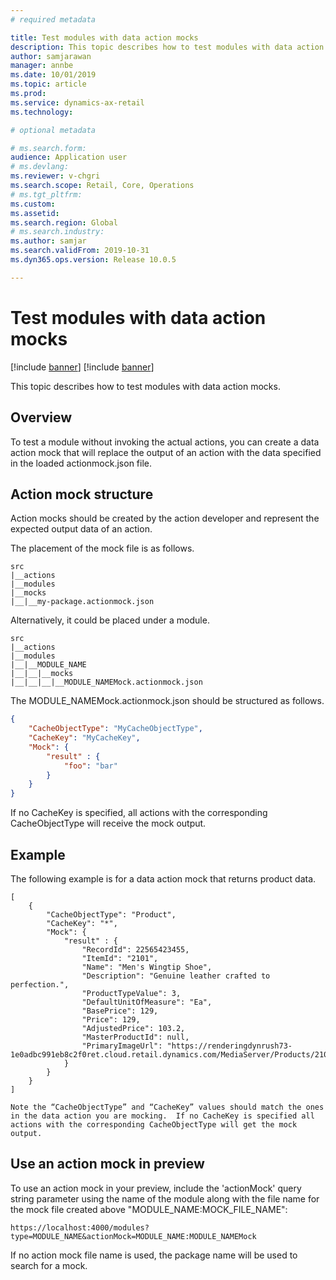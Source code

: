 ```yaml
---
# required metadata

title: Test modules with data action mocks
description: This topic describes how to test modules with data action mocks.
author: samjarawan
manager: annbe
ms.date: 10/01/2019
ms.topic: article
ms.prod: 
ms.service: dynamics-ax-retail
ms.technology: 

# optional metadata

# ms.search.form: 
audience: Application user
# ms.devlang: 
ms.reviewer: v-chgri
ms.search.scope: Retail, Core, Operations
# ms.tgt_pltfrm: 
ms.custom: 
ms.assetid: 
ms.search.region: Global
# ms.search.industry: 
ms.author: samjar
ms.search.validFrom: 2019-10-31
ms.dyn365.ops.version: Release 10.0.5

---
```

# Test modules with data action mocks

[!include [banner](../includes/preview-banner.md)]
[!include [banner](../includes/banner.md)]

This topic describes how to test modules with data action mocks.

## Overview

To test a module without invoking the actual actions, you can create a data action mock that will replace the output of an action with the data specified in the loaded actionmock.json file. 

## Action mock structure

Action mocks should be created by the action developer and represent the expected output data of an action.

The placement of the mock file is as follows.

```
src
|__actions
|__modules
|__mocks
|__|__my-package.actionmock.json
```

Alternatively, it could be placed under a module.

```
src
|__actions
|__modules
|__|__MODULE_NAME
|__|__|__mocks
|__|__|__|__MODULE_NAMEMock.actionmock.json
```

The MODULE_NAMEMock.actionmock.json should be structured as follows.

```json
{
    "CacheObjectType": "MyCacheObjectType",
    "CacheKey": "MyCacheKey",
    "Mock": {
        "result" : {
            "foo": "bar" 
        }
    }
}
```

If no CacheKey is specified, all actions with the corresponding CacheObjectType will receive the mock output.

## Example

The following example is for a data action mock that returns product data.
```
[
    {
        "CacheObjectType": "Product",
        "CacheKey": "*",
        "Mock": {
            "result" : {
                "RecordId": 22565423455,
                "ItemId": "2101",
                "Name": "Men's Wingtip Shoe",
                "Description": "Genuine leather crafted to perfection.",
                "ProductTypeValue": 3,
                "DefaultUnitOfMeasure": "Ea",
                "BasePrice": 129,
                "Price": 129,
                "AdjustedPrice": 103.2,
                "MasterProductId": null,
                "PrimaryImageUrl": "https://renderingdynrush73-1e0adbc991eb8c2f0ret.cloud.retail.dynamics.com/MediaServer/Products/2101_000_001.png"
            }
        }
    }
]

Note the “CacheObjectType” and “CacheKey” values should match the ones in the data action you are mocking.  If no CacheKey is specified all actions with the corresponding CacheObjectType will get the mock output.
```

## Use an action mock in preview

To use an action mock in your preview, include the 'actionMock' query string parameter using the name of the module along with the file name for the mock file created above "MODULE_NAME:MOCK_FILE_NAME":

`https://localhost:4000/modules?type=MODULE_NAME&actionMock=MODULE_NAME:MODULE_NAMEMock`

If no action mock file name is used, the package name will be used to search for a mock.
